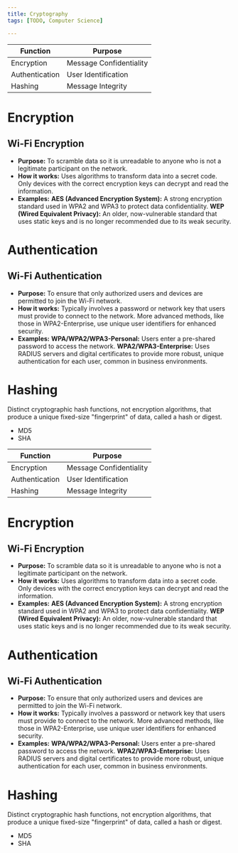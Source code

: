 ```yaml
---
title: Cryptography
tags: [TODO, Computer Science]

---
```





| Function | Purpose |
| -------- | -------- |
| Encryption     | Message Confidentiality     |
| Authentication     | User Identification     |
| Hashing     | Message Integrity     |



# Encryption
## Wi-Fi Encryption
* **Purpose:** To scramble data so it is unreadable to anyone who is not a legitimate participant on the network. 
* **How it works:** Uses algorithms to transform data into a secret code. Only devices with the correct encryption keys can decrypt and read the information. 
* **Examples:**
**AES (Advanced Encryption System):** A strong encryption standard used in WPA2 and WPA3 to protect data confidentiality. 
**WEP (Wired Equivalent Privacy):** An older, now-vulnerable standard that uses static keys and is no longer recommended due to its weak security. 

# Authentication
## Wi-Fi Authentication
* **Purpose:** To ensure that only authorized users and devices are permitted to join the Wi-Fi network. 
* **How it works:** Typically involves a password or network key that users must provide to connect to the network. More advanced methods, like those in WPA2-Enterprise, use unique user identifiers for enhanced security. 
* **Examples:**
**WPA/WPA2/WPA3-Personal:** Users enter a pre-shared password to access the network. 
**WPA2/WPA3-Enterprise:** Uses RADIUS servers and digital certificates to provide more robust, unique authentication for each user, common in business environments. 

# Hashing
Distinct cryptographic hash functions, not encryption algorithms, that produce a unique fixed-size "fingerprint" of data, called a hash or digest.
* MD5
* SHA


| Function | Purpose |
| -------- | -------- |
| Encryption     | Message Confidentiality     |
| Authentication     | User Identification     |
| Hashing     | Message Integrity     |



# Encryption
## Wi-Fi Encryption
* **Purpose:** To scramble data so it is unreadable to anyone who is not a legitimate participant on the network. 
* **How it works:** Uses algorithms to transform data into a secret code. Only devices with the correct encryption keys can decrypt and read the information. 
* **Examples:**
**AES (Advanced Encryption System):** A strong encryption standard used in WPA2 and WPA3 to protect data confidentiality. 
**WEP (Wired Equivalent Privacy):** An older, now-vulnerable standard that uses static keys and is no longer recommended due to its weak security. 

# Authentication
## Wi-Fi Authentication
* **Purpose:** To ensure that only authorized users and devices are permitted to join the Wi-Fi network. 
* **How it works:** Typically involves a password or network key that users must provide to connect to the network. More advanced methods, like those in WPA2-Enterprise, use unique user identifiers for enhanced security. 
* **Examples:**
**WPA/WPA2/WPA3-Personal:** Users enter a pre-shared password to access the network. 
**WPA2/WPA3-Enterprise:** Uses RADIUS servers and digital certificates to provide more robust, unique authentication for each user, common in business environments. 

# Hashing
Distinct cryptographic hash functions, not encryption algorithms, that produce a unique fixed-size "fingerprint" of data, called a hash or digest.
* MD5
* SHA